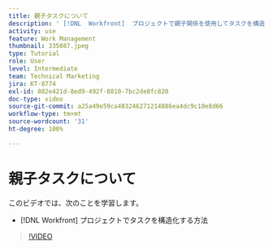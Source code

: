```yaml
---
title: 親子タスクについて
description: ' [!DNL  Workfront]  プロジェクトで親子関係を使用してタスクを構造化する方法について説明します。'
activity: use
feature: Work Management
thumbnail: 335087.jpeg
type: Tutorial
role: User
level: Intermediate
team: Technical Marketing
jira: KT-8774
exl-id: 882e421d-8ed9-492f-8810-7bc2de8fc820
doc-type: video
source-git-commit: a25a49e59ca483246271214886ea4dc9c10e8d66
workflow-type: tm+mt
source-wordcount: '31'
ht-degree: 100%

---
```


# 親子タスクについて

このビデオでは、次のことを学習します。

* [!DNL Workfront] プロジェクトでタスクを構造化する方法

>[!VIDEO](https://video.tv.adobe.com/v/335087/?quality=12&learn=on)
